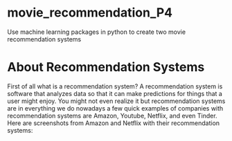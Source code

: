 # movie_recommendation_P4
Use machine learning packages in python to create two movie recommendation systems

# About Recommendation Systems
First of all what is a recommendation system? A recommendation system is software that analyzes data so that it can make predictions for things that a user might enjoy. 
You might not even realize it but recommendation systems are in everything we do nowadays a few quick examples of companies with recommendation systems are Amazon, Youtube, Netflix, and even Tinder. Here are screenshots from Amazon and Netflix with their recommendation systems:
